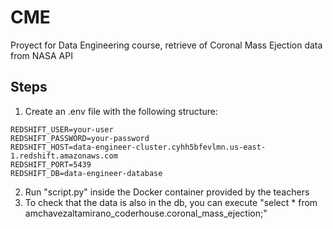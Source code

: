 # CME
Proyect for Data Engineering course, retrieve of Coronal Mass Ejection data from NASA API

## Steps
1. Create an .env file with the following structure:
```
REDSHIFT_USER=your-user
REDSHIFT_PASSWORD=your-password
REDSHIFT_HOST=data-engineer-cluster.cyhh5bfevlmn.us-east-1.redshift.amazonaws.com
REDSHIFT_PORT=5439
REDSHIFT_DB=data-engineer-database
```
2. Run "script.py" inside the Docker container provided by the teachers
3. To check that the data is also in the db, you can execute "select * from amchavezaltamirano_coderhouse.coronal_mass_ejection;"
